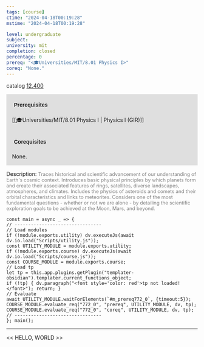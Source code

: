 ```yaml
---
tags: [course]
ctime: "2024-04-18T00:19:28"
mstime: "2024-04-18T00:19:28"

level: undergraduate
subject: 
university: mit
completion: closed
percentage: 0
prereq: "<🎓Universities/MIT/8.01 Physics I>"
coreq: "None."
---
```


catalog [12.400](http://student.mit.edu/catalog/m12a.html#12.400)

<span style="display: block; padding: 15px; background-color: rgb(100, 100, 100, 0.2);"><font id="m_prereq772_0" style="display: block; font-family: Arial, sans-serif; font-weight: bold; padding: 5px">Prerequisites</font><br><span id="prereq772_0">[[🎓Universities/MIT/8.01 Physics I | Physics I (GIR)]]</span></span>
<span style="display: block; padding: 15px; background-color: rgb(100, 100, 100, 0.2);"><font id="m_coreq772_0" style="display: block; font-family: Arial, sans-serif; font-weight: bold; padding: 5px">Corequisites</font><br><span id="coreq772_0">None.</span></span>

<font style="">Description:</font>
<font style="color: grey; font-size: 0.8rem;">Traces historical and scientific advancement of our understanding of Earth's cosmic context. Introduces basic physical principles by which planets form and create their associated features of rings, satellites, diverse landscapes, atmospheres, and climates. Includes the physics of asteroids and comets and their orbital characteristics and links to meteorites. Considers one of the most fundamental questions - whether or not we are alone - by detailing the scientific exploration goals to be achieved at the Moon, Mars, and beyond.</font>

```dataviewjs
const main = async _ => {
// --------------------------------
// Load modules
if (!module.exports.utility) dv.executeJs(await dv.io.load("Scripts/utility.js"));
const UTILITY_MODULE = module.exports.utility;
if (!module.exports.course) dv.executeJs(await dv.io.load("Scripts/course.js"));
const COURSE_MODULE = module.exports.course;
// Load tp
let tp = this.app.plugins.getPlugin("templater-obsidian").templater.current_functions_object;
if (!tp) { dv.paragraph("<font style='color: red'>tp not loaded!</font>"); return; }
// Evaluate
await UTILITY_MODULE.waitForElements(`#m_prereq772_0`, {timeout:5});
COURSE_MODULE.evaluate_req("772_0", "prereq", UTILITY_MODULE, dv, tp);
COURSE_MODULE.evaluate_req("772_0", "coreq", UTILITY_MODULE, dv, tp);
// --------------------------------
}; main();
```

---

<< HELLO, WORLD >>

